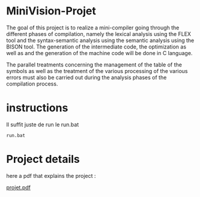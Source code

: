 # MiniVision-Projet
 
The goal of this project is to realize a mini-compiler going through the different phases of 
compilation, namely the lexical analysis using the FLEX tool and the syntax-semantic analysis using the
semantic analysis using the BISON tool. The generation of the intermediate code, the optimization as well as 
and the generation of the machine code will be done in C language.  


The parallel treatments concerning the management of the table of the symbols as well as the treatment of the various 
processing of the various errors must also be carried out during the analysis phases of the 
compilation process.
 
# instructions 
Il suffit juste de run le run.bat

```
run.bat
```

# Project details

here a pdf that explains the project : 

[projet.pdf](https://github.com/LyesYe/MiniVision-Projet/files/11033086/projet.pdf)
